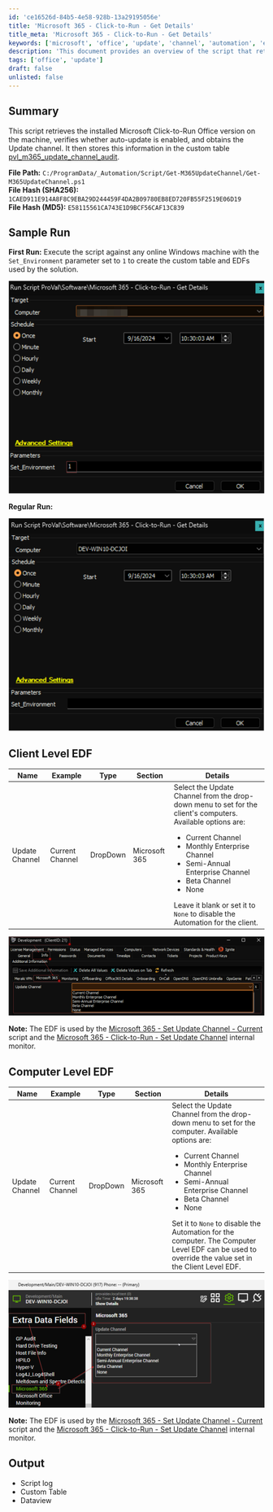 ```yaml
---
id: 'ce16526d-84b5-4e58-928b-13a29195056e'
title: 'Microsoft 365 - Click-to-Run - Get Details'
title_meta: 'Microsoft 365 - Click-to-Run - Get Details'
keywords: ['microsoft', 'office', 'update', 'channel', 'automation', 'edf']
description: 'This document provides an overview of the script that retrieves the installed Microsoft Click-to-Run Office version, verifies auto-update settings, and stores the Update channel information in a custom table for monitoring and management purposes.'
tags: ['office', 'update']
draft: false
unlisted: false
---
```


## Summary

This script retrieves the installed Microsoft Click-to-Run Office version on the machine, verifies whether auto-update is enabled, and obtains the Update channel. It then stores this information in the custom table [pvl_m365_update_channel_audit](<../../unsorted/SWM - Software Configuration - Custom Table - pvl_m365_update_channel_audit.md>).

**File Path:** `C:/ProgramData/_Automation/Script/Get-M365UpdateChannel/Get-M365UpdateChannel.ps1`  
**File Hash (SHA256):** `1CAED911E914A8F8C9EBA29D244459F4DA2B09780EB8ED720FB55F2519E06D19`  
**File Hash (MD5):** `E58115561CA743E1D9BCF56CAF13C839`  

## Sample Run

**First Run:** Execute the script against any online Windows machine with the `Set_Environment` parameter set to `1` to create the custom table and EDFs used by the solution.

![First Run](../../../static/img/Microsoft-365---Click-to-Run---Get-Details/image_1.png)

**Regular Run:**  

![Regular Run](../../../static/img/Microsoft-365---Click-to-Run---Get-Details/image_2.png)

## Client Level EDF

| Name            | Example          | Type      | Section        | Details                                                                                                                                       |
|-----------------|------------------|-----------|----------------|-----------------------------------------------------------------------------------------------------------------------------------------------|
| Update Channel   | Current Channel  | DropDown  | Microsoft 365  | Select the Update Channel from the drop-down menu to set for the client's computers. Available options are: <ul><li>Current Channel</li><li>Monthly Enterprise Channel</li><li>Semi-Annual Enterprise Channel</li><li>Beta Channel</li><li>None</li></ul> Leave it blank or set it to `None` to disable the Automation for the client. |

![Client Level EDF](../../../static/img/Microsoft-365---Click-to-Run---Get-Details/image_3.png)

**Note:** The EDF is used by the [Microsoft 365 - Set Update Channel - Current](<./Microsoft 365 - Set Update Channel - Current.md>) script and the [Microsoft 365 - Click-to-Run - Set Update Channel](https://proval.itglue.com/DOC-5078775-17164734) internal monitor.

## Computer Level EDF

| Name            | Example          | Type      | Section        | Details                                                                                                                                       |
|-----------------|------------------|-----------|----------------|-----------------------------------------------------------------------------------------------------------------------------------------------|
| Update Channel   | Current Channel  | DropDown  | Microsoft 365  | Select the Update Channel from the drop-down menu to set for the computer. Available options are: <ul><li>Current Channel</li><li>Monthly Enterprise Channel</li><li>Semi-Annual Enterprise Channel</li><li>Beta Channel</li><li>None</li></ul> Set it to `None` to disable the Automation for the computer. The Computer Level EDF can be used to override the value set in the Client Level EDF. |

![Computer Level EDF](../../../static/img/Microsoft-365---Click-to-Run---Get-Details/image_4.png)

**Note:** The EDF is used by the [Microsoft 365 - Set Update Channel - Current](<./Microsoft 365 - Set Update Channel - Current.md>) script and the [Microsoft 365 - Click-to-Run - Set Update Channel](https://proval.itglue.com/DOC-5078775-17164734) internal monitor.

## Output

- Script log
- Custom Table
- Dataview



